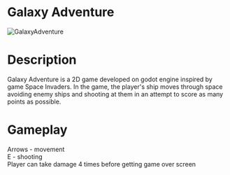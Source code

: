 # Galaxy Adventure
![GalaxyAdventure](https://github.com/user-attachments/assets/14f11d0d-a119-42d5-9cac-b31246f5746f)
# Description
Galaxy Adventure is a 2D game developed on godot engine inspired by game Space Invaders. In the game, the player's ship moves through space avoiding enemy ships and shooting at them in an attempt to score as many points as possible.
# Gameplay
Arrows - movement<br/>
E - shooting<br/>
Player can take damage 4 times before getting game over screen
